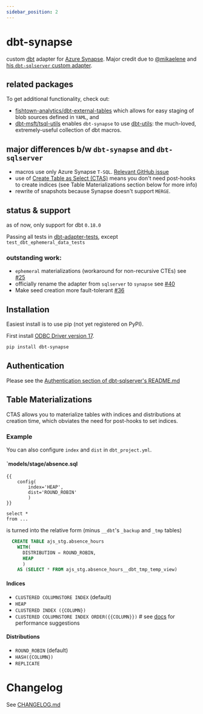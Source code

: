 ```yaml
---
sidebar_position: 2
---
```


# dbt-synapse

custom [dbt](https://www.getdbt.com) adapter for [Azure Synapse](https://azure.microsoft.com/en-us/services/synapse-analytics/). Major credit due to [@mikaelene](https://github.com/mikaelene) and [his `dbt-sqlserver` custom adapter](https://github.com/mikaelene/dbt-sqlserver).

## related packages
To get additional functionality, check out:
- [fishtown-analytics/dbt-external-tables](https://github.com/fishtown-analytics/dbt-external-tables) which allows for easy staging of blob sources defined in `YAML`, and
- [dbt-msft/tsql-utils](https://github.com/dbt-msft/tsql-utils) enables `dbt-synapse` to use [dbt-utils](https://github.com/fishtown-analytics/dbt-utils): the much-loved, extremely-useful collection of dbt macros.

## major differences b/w `dbt-synapse` and `dbt-sqlserver`
- macros use only Azure Synapse `T-SQL`. [Relevant GitHub issue](https://github.com/MicrosoftDocs/azure-docs/issues/55713)
- use of [Create Table as Select (CTAS)](https://docs.microsoft.com/en-us/sql/t-sql/statements/create-table-as-select-azure-sql-data-warehouse?view=aps-pdw-2016-au7) means you don't need post-hooks to create indices (see Table Materializations section below for more info)
- rewrite of snapshots because Synapse doesn't support `MERGE`.

## status & support
as of now, only support for dbt `0.18.0`

Passing all tests in [dbt-adapter-tests](https://github.com/fishtown-analytics/dbt-adapter-tests), except `test_dbt_ephemeral_data_tests`

### outstanding work:
-  `ephemeral` materializations (workaround for non-recursive CTEs) see [#25](https://github.com/dbt-msft/dbt-synapse/issues/25)
- officially rename the adapter from `sqlserver` to `synapse` see [#40](https://github.com/swanderz/dbt-synapse/pull/6)
- Make seed creation more fault-tolerant [#36](https://github.com/dbt-msft/dbt-synapse/issues/36)

## Installation
Easiest install is to use pip (not yet registered on PyPI).

First install [ODBC Driver version 17](https://www.microsoft.com/en-us/download/details.aspx?id=56567).

```bash
pip install dbt-synapse
```

## Authentication

Please see the [Authentication section of dbt-sqlserver's README.md](https://github.com/dbt-msft/dbt-sqlserver#authentication)

## Table Materializations
CTAS allows you to materialize tables with indices and distributions at creation time, which obviates the need for post-hooks to set indices.

### Example
You can also configure `index` and `dist` in `dbt_project.yml`.
#### `models/stage/absence.sql
```
{{
    config(
        index='HEAP',
        dist='ROUND_ROBIN'
        )
}}

select *
from ...
```

is turned into the relative form (minus `__dbt`'s `_backup` and `_tmp` tables)

```SQL
  CREATE TABLE ajs_stg.absence_hours
    WITH(
      DISTRIBUTION = ROUND_ROBIN,
      HEAP
      )
    AS (SELECT * FROM ajs_stg.absence_hours__dbt_tmp_temp_view)
```
#### Indices
- `CLUSTERED COLUMNSTORE INDEX` (default)
- `HEAP`
- `CLUSTERED INDEX ({COLUMN})`
- `CLUSTERED COLUMNSTORE INDEX ORDER({{COLUMN}})` # see [docs](https://docs.microsoft.com/en-us/azure/synapse-analytics/sql-data-warehouse/performance-tuning-ordered-cci) for performance suggestions
  
#### Distributions
- `ROUND_ROBIN` (default)
- `HASH({COLUMN})`
- `REPLICATE`

# Changelog

See [CHANGELOG.md](https://github.com/dbt-msft/dbt-synapse/blob/master/CHANGELOG.md)